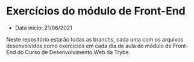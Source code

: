 # Exercícios do módulo de Front-End

- Data início: 21/06/2021

Neste repositório estarão todas as branchs, cada uma com os arquivos desenvolvidos como exercícios em cada dia de aula do módulo de Front-End do Curso de Desenvolvimento Web da Trybe.
